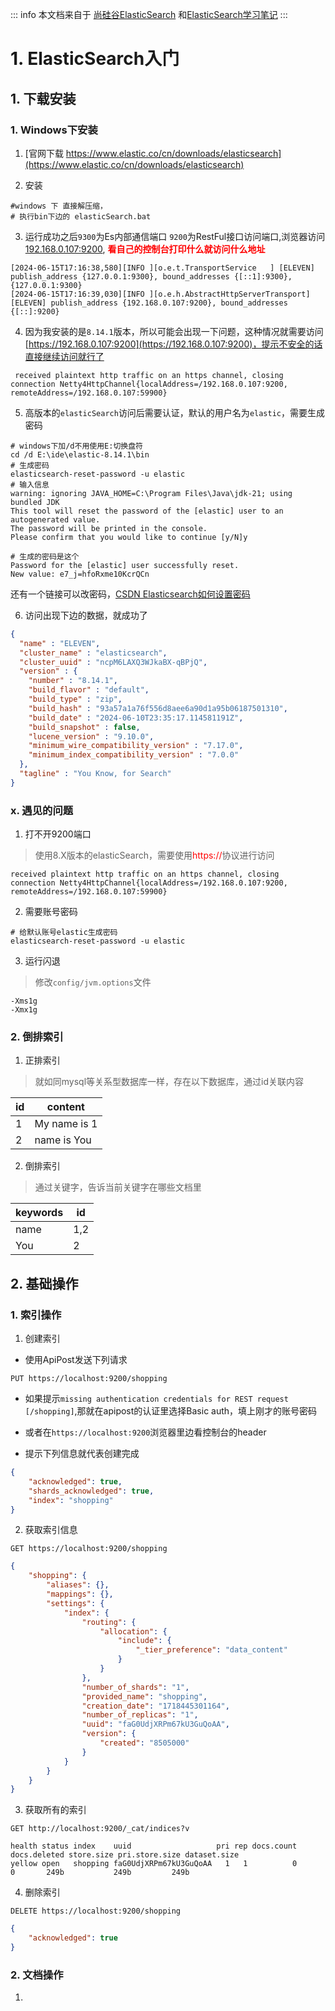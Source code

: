 ::: info
本文档来自于 [尚硅谷ElasticSearch](https://www.bilibili.com/video/BV1hh411D7sb) 和[ElasticSearch学习笔记](https://luzhenyu.blog.csdn.net/article/details/123411411)
:::
# 1. ElasticSearch入门

## 1. 下载安装

### 1. Windows下安装

1. [官网下载  https://www.elastic.co/cn/downloads/elasticsearch](https://www.elastic.co/cn/downloads/elasticsearch)

2. 安装

```shell
#windows 下 直接解压缩，
# 执行bin下边的 elasticSearch.bat
```

3. 运行成功之后`9300`为Es内部通信端口 `9200`为RestFul接口访问端口,浏览器访问[192.168.0.107:9200](192.168.0.107:9200), **<font color=red>看自己的控制台打印什么就访问什么地址</font>**

```shell
[2024-06-15T17:16:38,580][INFO ][o.e.t.TransportService   ] [ELEVEN] publish_address {127.0.0.1:9300}, bound_addresses {[::1]:9300}, {127.0.0.1:9300}
[2024-06-15T17:16:39,030][INFO ][o.e.h.AbstractHttpServerTransport] [ELEVEN] publish_address {192.168.0.107:9200}, bound_addresses {[::]:9200}
```

4. 因为我安装的是`8.14.1`版本，所以可能会出现一下问题，这种情况就需要访问[https://192.168.0.107:9200](https://192.168.0.107:9200)，提示不安全的话直接继续访问就行了

```shell
 received plaintext http traffic on an https channel, closing connection Netty4HttpChannel{localAddress=/192.168.0.107:9200, remoteAddress=/192.168.0.107:59900}
```

5. 高版本的`elasticSearch`访问后需要认证，默认的用户名为`elastic`，需要生成密码

```shell
# windows下加/d不用使用E:切换盘符
cd /d E:\ide\elastic-8.14.1\bin
# 生成密码
elasticsearch-reset-password -u elastic
# 输入信息
warning: ignoring JAVA_HOME=C:\Program Files\Java\jdk-21; using bundled JDK
This tool will reset the password of the [elastic] user to an autogenerated value.
The password will be printed in the console.
Please confirm that you would like to continue [y/N]y

# 生成的密码是这个
Password for the [elastic] user successfully reset.
New value: e7_j=hfoRxme10KcrQCn
```

还有一个链接可以改密码，[CSDN Elasticsearch如何设置密码](https://blog.csdn.net/u012069313/article/details/136163249)

6. 访问出现下边的数据，就成功了

```json
{
  "name" : "ELEVEN",
  "cluster_name" : "elasticsearch",
  "cluster_uuid" : "ncpM6LAXQ3WJkaBX-qBPjQ",
  "version" : {
    "number" : "8.14.1",
    "build_flavor" : "default",
    "build_type" : "zip",
    "build_hash" : "93a57a1a76f556d8aee6a90d1a95b06187501310",
    "build_date" : "2024-06-10T23:35:17.114581191Z",
    "build_snapshot" : false,
    "lucene_version" : "9.10.0",
    "minimum_wire_compatibility_version" : "7.17.0",
    "minimum_index_compatibility_version" : "7.0.0"
  },
  "tagline" : "You Know, for Search"
}
```

### x. 遇见的问题

1. 打不开9200端口

> 使用8.X版本的elasticSearch，需要使用<font color=red>https://</font>协议进行访问

```shell
received plaintext http traffic on an https channel, closing connection Netty4HttpChannel{localAddress=/192.168.0.107:9200, remoteAddress=/192.168.0.107:59900}
```

2. 需要账号密码

```shell
# 给默认账号elastic生成密码
elasticsearch-reset-password -u elastic
```

3. 运行闪退

> 修改`config/jvm.options`文件

```shell
-Xms1g
-Xmx1g
```

### 2. 倒排索引

1. 正排索引

> 就如同mysql等关系型数据库一样，存在以下数据库，通过id关联内容

| id   | content      |
| ---- | ------------ |
| 1    | My name is 1 |
| 2    | name is You  |

2. 倒排索引

> 通过关键字，告诉当前关键字在哪些文档里

| keywords | id   |
| -------- | ---- |
| name     | 1,2  |
| You      | 2    |

## 2. 基础操作

### 1. 索引操作

1. 创建索引 

- 使用ApiPost发送下列请求

```shell
PUT https://localhost:9200/shopping
```

- 如果提示`missing authentication credentials for REST request [/shopping]`,那就在apipost的认证里选择Basic auth，填上刚才的账号密码
- 或者在`https://localhost:9200`浏览器里边看控制台的header

- 提示下列信息就代表创建完成

```json
{
	"acknowledged": true,
	"shards_acknowledged": true,
	"index": "shopping"
}
```

2. 获取索引信息

```shell
GET https://localhost:9200/shopping
```

```json
{
	"shopping": {
		"aliases": {},
		"mappings": {},
		"settings": {
			"index": {
				"routing": {
					"allocation": {
						"include": {
							"_tier_preference": "data_content"
						}
					}
				},
				"number_of_shards": "1",
				"provided_name": "shopping",
				"creation_date": "1718445301164",
				"number_of_replicas": "1",
				"uuid": "faG0UdjXRPm67kU3GuQoAA",
				"version": {
					"created": "8505000"
				}
			}
		}
	}
}
```

3. 获取所有的索引

```shell
GET http://localhost:9200/_cat/indices?v
```

```shell
health status index    uuid                   pri rep docs.count docs.deleted store.size pri.store.size dataset.size
yellow open   shopping faG0UdjXRPm67kU3GuQoAA   1   1          0            0       249b           249b         249b
```

4. 删除索引

```shell
DELETE https://localhost:9200/shopping
```

```json
{
	"acknowledged": true
}
```

### 2. 文档操作

1. 